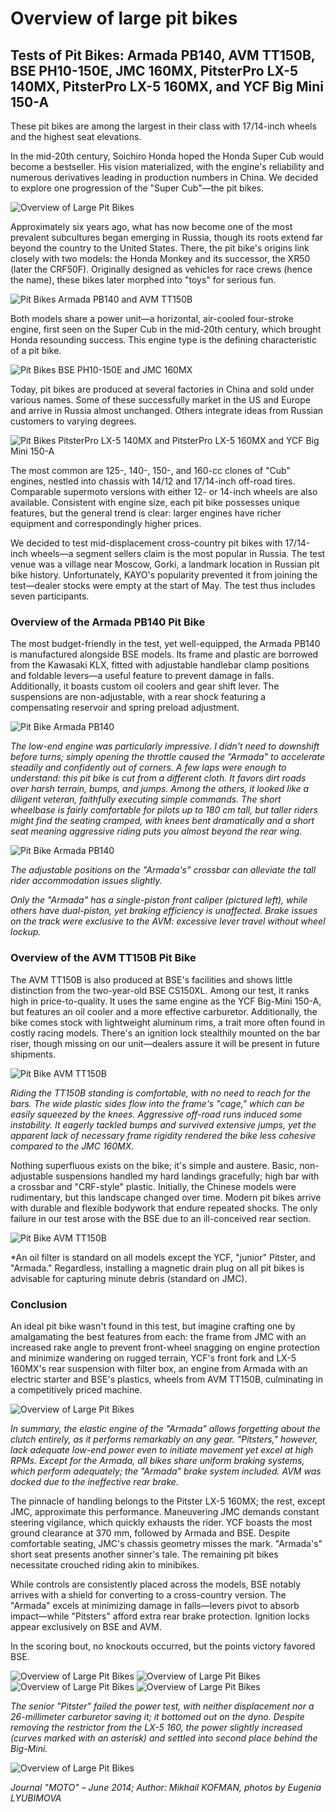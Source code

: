 # Overview of large pit bikes

## Tests of Pit Bikes: Armada PB140, AVM TT150B, BSE PH10-150E, JMC 160MX, PitsterPro LX-5 140MX, PitsterPro LX-5 160MX, and YCF Big Mini 150-A

These pit bikes are among the largest in their class with 17/14-inch wheels and the highest seat elevations.

In the mid-20th century, Soichiro Honda hoped the Honda Super Cub would become a bestseller. His vision materialized, with the engine's reliability and numerous derivatives leading in production numbers in China. We decided to explore one progression of the "Super Cub"—the pit bikes.

![Overview of Large Pit Bikes](http://mypitbike.ru/uploads/images/00/00/01/2015/03/04/843800.jpg)

Approximately six years ago, what has now become one of the most prevalent subcultures began emerging in Russia, though its roots extend far beyond the country to the United States. There, the pit bike's origins link closely with two models: the Honda Monkey and its successor, the XR50 (later the CRF50F). Originally designed as vehicles for race crews (hence the name), these bikes later morphed into "toys" for serious fun.

![Pit Bikes Armada PB140 and AVM TT150B](http://mypitbike.ru/uploads/images/00/00/01/2015/03/04/65f87c.jpg)

Both models share a power unit—a horizontal, air-cooled four-stroke engine, first seen on the Super Cub in the mid-20th century, which brought Honda resounding success. This engine type is the defining characteristic of a pit bike.

![Pit Bikes BSE PH10-150E and JMC 160MX](http://mypitbike.ru/uploads/images/00/00/01/2015/03/04/71ef40.jpg)

Today, pit bikes are produced at several factories in China and sold under various names. Some of these successfully market in the US and Europe and arrive in Russia almost unchanged. Others integrate ideas from Russian customers to varying degrees.

![Pit Bikes PitsterPro LX-5 140MX and PitsterPro LX-5 160MX and YCF Big Mini 150-A](http://mypitbike.ru/uploads/images/00/00/01/2015/03/04/c1c661.jpg)

The most common are 125-, 140-, 150-, and 160-cc clones of "Cub" engines, nestled into chassis with 14/12 and 17/14-inch off-road tires. Comparable supermoto versions with either 12- or 14-inch wheels are also available. Consistent with engine size, each pit bike possesses unique features, but the general trend is clear: larger engines have richer equipment and correspondingly higher prices.

We decided to test mid-displacement cross-country pit bikes with 17/14-inch wheels—a segment sellers claim is the most popular in Russia. The test venue was a village near Moscow, Gorki, a landmark location in Russian pit bike history. Unfortunately, KAYO's popularity prevented it from joining the test—dealer stocks were empty at the start of May. The test thus includes seven participants.

### Overview of the Armada PB140 Pit Bike

The most budget-friendly in the test, yet well-equipped, the Armada PB140 is manufactured alongside BSE models. Its frame and plastic are borrowed from the Kawasaki KLX, fitted with adjustable handlebar clamp positions and foldable levers—a useful feature to prevent damage in falls. Additionally, it boasts custom oil coolers and gear shift lever. The suspensions are non-adjustable, with a rear shock featuring a compensating reservoir and spring preload adjustment.

![Pit Bike Armada PB140](http://mypitbike.ru/uploads/images/00/00/01/2015/03/04/524b66.jpg)

*The low-end engine was particularly impressive. I didn't need to downshift before turns; simply opening the throttle caused the "Armada" to accelerate steadily and confidently out of corners. A few laps were enough to understand: this pit bike is cut from a different cloth. It favors dirt roads over harsh terrain, bumps, and jumps. Among the others, it looked like a diligent veteran, faithfully executing simple commands. The short wheelbase is fairly comfortable for pilots up to 180 cm tall, but taller riders might find the seating cramped, with knees bent dramatically and a short seat meaning aggressive riding puts you almost beyond the rear wing.*

![Pit Bike Armada PB140](http://mypitbike.ru/uploads/images/00/00/01/2015/03/04/64bb98.jpg)

*The adjustable positions on the "Armada's" crossbar can alleviate the tall rider accommodation issues slightly.* 

*Only the "Armada" has a single-piston front caliper (pictured left), while others have dual-piston, yet braking efficiency is unaffected. Brake issues on the track were exclusive to the AVM: excessive lever travel without wheel lockup.*

### Overview of the AVM TT150B Pit Bike

The AVM TT150B is also produced at BSE's facilities and shows little distinction from the two-year-old BSE CS150XL. Among our test, it ranks high in price-to-quality. It uses the same engine as the YCF Big-Mini 150-A, but features an oil cooler and a more effective carburetor. Additionally, the bike comes stock with lightweight aluminum rims, a trait more often found in costly racing models. There's an ignition lock stealthily mounted on the bar riser, though missing on our unit—dealers assure it will be present in future shipments.

![Pit Bike AVM TT150B](http://mypitbike.ru/uploads/images/00/00/01/2015/03/04/f89b01.jpg)

*Riding the TT150B standing is comfortable, with no need to reach for the bars. The wide plastic sides flow into the frame's "cage," which can be easily squeezed by the knees. Aggressive off-road runs induced some instability. It eagerly tackled bumps and survived extensive jumps, yet the apparent lack of necessary frame rigidity rendered the bike less cohesive compared to the JMC 160MX.*

Nothing superfluous exists on the bike; it's simple and austere. Basic, non-adjustable suspensions handled my hard landings gracefully; high bar with a crossbar and "CRF-style" plastic. Initially, the Chinese models were rudimentary, but this landscape changed over time. Modern pit bikes arrive with durable and flexible bodywork that endure repeated shocks. The only failure in our test arose with the BSE due to an ill-conceived rear section.

![Pit Bike AVM TT150B](http://mypitbike.ru/uploads/images/00/00/01/2015/03/04/de588e.jpg)

*An oil filter is standard on all models except the YCF, "junior" Pitster, and "Armada." Regardless, installing a magnetic drain plug on all pit bikes is advisable for capturing minute debris (standard on JMC).

### Conclusion

An ideal pit bike wasn't found in this test, but imagine crafting one by amalgamating the best features from each: the frame from JMC with an increased rake angle to prevent front-wheel snagging on engine protection and minimize wandering on rugged terrain, YCF's front fork and LX-5 160MX's rear suspension with filter box, an engine from Armada with an electric starter and BSE's plastics, wheels from AVM TT150B, culminating in a competitively priced machine.

![Overview of Large Pit Bikes](http://mypitbike.ru/uploads/images/00/00/01/2015/03/04/231c4f.jpg)

*In summary, the elastic engine of the "Armada" allows forgetting about the clutch entirely, as it performs remarkably on any gear. "Pitsters," however, lack adequate low-end power even to initiate movement yet excel at high RPMs. Except for the Armada, all bikes share uniform braking systems, which perform adequately; the "Armada" brake system included. AVM was docked due to the ineffective rear brake.*

The pinnacle of handling belongs to the Pitster LX-5 160MX; the rest, except JMC, approximate this performance. Maneuvering JMC demands constant steering vigilance, which quickly exhausts the rider. YCF boasts the most ground clearance at 370 mm, followed by Armada and BSE. Despite comfortable seating, JMC's chassis geometry misses the mark. "Armada's" short seat presents another sinner's tale. The remaining pit bikes necessitate crouched riding akin to minibikes.

While controls are consistently placed across the models, BSE notably arrives with a shield for converting to a cross-country version. The "Armada" excels at minimizing damage in falls—levers pivot to absorb impact—while "Pitsters" afford extra rear brake protection. Ignition locks appear exclusively on BSE and AVM.

In the scoring bout, no knockouts occurred, but the points victory favored BSE.

![Overview of Large Pit Bikes](http://mypitbike.ru/uploads/images/00/00/01/2015/03/04/7fc88a.jpg)
![Overview of Large Pit Bikes](http://mypitbike.ru/uploads/images/00/00/01/2015/03/04/547ef3.jpg)
![Overview of Large Pit Bikes](http://mypitbike.ru/uploads/images/00/00/01/2015/03/04/8ddee3.jpg)
![Overview of Large Pit Bikes](http://mypitbike.ru/uploads/images/00/00/01/2015/03/04/9767ed.jpg)

*The senior "Pitster" failed the power test, with neither displacement nor a 26-millimeter carburetor saving it; it bottomed out on the dyno. Despite removing the restrictor from the LX-5 160, the power slightly increased (curves marked with an asterisk) and settled into second place behind the Big-Mini.*

![Overview of Large Pit Bikes](http://mypitbike.ru/uploads/images/00/00/01/2015/03/04/0919c0.jpg)

*Journal "MOTO" – June 2014; Author: Mikhail KOFMAN, photos by Eugenia LYUBIMOVA*